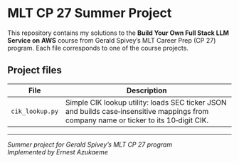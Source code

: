 # MLT CP 27 Summer Project

This repository contains my solutions to the **Build Your Own Full Stack LLM Service on AWS** course from Gerald Spivey’s MLT Career Prep (CP 27) program. Each file corresponds to one of the course projects.

## Project files

| File                  | Description                                                  |
| --------------------- | ------------------------------------------------------------ |
| `cik_lookup.py`       | Simple CIK lookup utility: loads SEC ticker JSON and builds case‑insensitive mappings from company name or ticker to its 10‑digit CIK. |

---

*Summer project for Gerald Spivey’s MLT CP 27 program*  
*Implemented by Ernest Azukaeme*  
